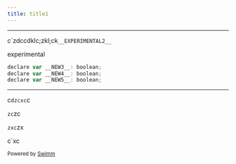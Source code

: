 ```yaml
---
title: title1
---
```

<SwmSnippet path="/scripts/flow/environmentRenamed.js" line="3">

---

c\`zdccdklc;zkl;ck<SwmToken path="/scripts/flow/environmentRenamed.js" pos="21:4:4" line-data="declare var __EXPERIMENTAL2__: boolean;">`__EXPERIMENTAL2__`</SwmToken>

experimental

```javascript
declare var __NEW3__: boolean;
declare var __NEW4__: boolean;
declare var __NEW5__: boolean;
```

---

</SwmSnippet>

c`dzcxc`c

`zc`zc

`zxc`zx

c\`xc

<SwmMeta version="3.0.0" repo-id="Z2l0aHViJTNBJTNBcmVhY3QlM0ElM0FJZGl0WWVnZXJTd2ltbQ==" repo-name="react"><sup>Powered by [Swimm](https://swimm-web-app.web.app/)</sup></SwmMeta>
